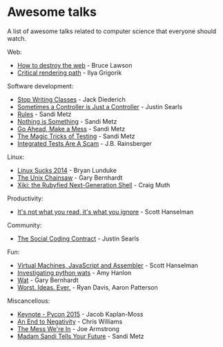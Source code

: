 # Awesome talks
A list of awesome talks related to computer science that everyone should watch.

Web:
* [How to destroy the web](https://www.youtube.com/watch?v=OXX3PwJhqUY) - Bruce Lawson
* [Critical rendering path](https://www.youtube.com/watch?v=PkOBnYxqj3k) - Ilya Grigorik

Software development:
* [Stop Writing Classes](https://www.youtube.com/watch?v=o9pEzgHorH0) - Jack Diederich
* [Sometimes a Controller is Just a Controller](https://www.youtube.com/watch?v=MSgR-hJjdTo) - Justin Searls
* [Rules](https://www.youtube.com/watch?v=npOGOmkxuio) - Sandi Metz
* [Nothing is Something](https://www.youtube.com/watch?v=9lv2lBq6x4A) - Sandi Metz
* [Go Ahead, Make a Mess](https://www.youtube.com/watch?v=f5I1iyso29U) - Sandi Metz
* [The Magic Tricks of Testing](https://www.youtube.com/watch?v=URSWYvyc42M) - Sandi Metz
* [Integrated Tests Are A Scam](https://vimeo.com/80533536) - J.B. Rainsberger

Linux:
* [Linux Sucks 2014](https://www.youtube.com/watch?v=5pOxlazS3zs) - Bryan Lunduke
* [The Unix Chainsaw](https://www.youtube.com/watch?v=sCZJblyT_XM) - Gary Bernhardt
* [Xiki: the Rubyfied Next-Generation Shell](https://www.youtube.com/watch?v=QqOrQN0bxNE) - Craig Muth

Productivity:
* [It's not what you read, it's what you ignore](https://www.youtube.com/watch?v=IWPgUn8tL8s) - Scott Hanselman

Community:
* [The Social Coding Contract](https://www.youtube.com/watch?v=e_-qV8waPVM) - Justin Searls

Fun:
* [Virtual Machines, JavaScript and Assembler](https://www.youtube.com/watch?v=UzyoT4DziQ4) - Scott Hanselman
* [Investigating python wats](https://www.youtube.com/watch?v=sH4XF6pKKmk) - Amy Hanlon
* [Wat](https://www.destroyallsoftware.com/talks/wat) - Gary Bernhardt
* [Worst. Ideas. Ever.](https://www.youtube.com/watch?v=sLb7Uz9KOqc) - Ryan Davis, Aaron Patterson

Miscancellous:
* [Keynote - Pycon 2015](https://www.youtube.com/watch?v=hIJdFxYlEKE) - Jacob Kaplan-Moss
* [An End to Negativity](https://www.youtube.com/watch?v=17rkSdkc5TI) - Chris Williams
* [The Mess We're In](https://www.youtube.com/watch?v=lKXe3HUG2l4) - Joe Armstrong
* [Madam Sandi Tells Your Future](https://www.youtube.com/watch?v=JOM5_V5jLAs) - Sandi Metz
